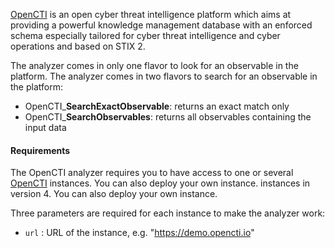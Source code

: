 [OpenCTI](https://www.opencti.io/en/) is an open cyber threat intelligence platform which aims at providing a powerful knowledge management database with an enforced schema especially tailored for cyber threat intelligence and cyber operations and based on STIX 2.

The analyzer comes in only one flavor to look for an observable in the platform.
The analyzer comes in two flavors to search for an observable in the platform:

- OpenCTI_**SearchExactObservable**: returns an exact match only
- OpenCTI_**SearchObservables**: returns all observables containing the input data

#### Requirements

The OpenCTI analyzer requires you to have access to one or several [OpenCTI](https://www.opencti.io/en/)
 instances. You can also deploy your own instance.
 instances in version 4. You can also deploy your own instance.

Three parameters are required for each instance to make the analyzer work:

- `url` : URL of the instance, e.g. "https://demo.opencti.io"
